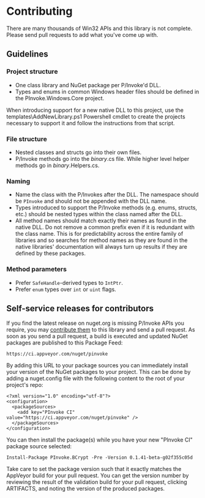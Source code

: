 Contributing
============

There are many thousands of Win32 APIs and this library is not complete.
Please send pull requests to add what you've come up with.

## Guidelines

### Project structure

 * One class library and NuGet package per P/Invoke'd DLL.
 * Types and enums in common Windows header files should be defined in the PInvoke.Windows.Core project.

When introducing support for a new native DLL to this project, use the templates\AddNewLibrary.ps1
Powershell cmdlet to create the projects necessary to support it and follow the instructions from that script.

### File structure

 * Nested classes and structs go into their own files.
 * P/Invoke methods go into the *binary*.cs file. While higher level helper methods go in *binary*.Helpers.cs.

### Naming

 * Name the class with the P/Invokes after the DLL. The namespace should be `PInvoke`
   and should not be appended with the DLL name.
 * Types introduced to support the P/Invoke methods (e.g. enums, structs, etc.)
   should be nested types within the class named after the DLL.
 * All method names should match exactly their names as found in the native DLL.
   Do not remove a common prefix even if it is redundant with the class name.
   This is for predictability across the entire family of libraries and so
   searches for method names as they are found in the native libraries' documentation
   will always turn up results if they are defined by these packages.

### Method parameters

 * Prefer `SafeHandle`-derived types to `IntPtr`.
 * Prefer `enum` types over `int` or `uint` flags.

## Self-service releases for contributors

If you find the latest release on nuget.org is missing P/Invoke APIs you require,
you may [contribute them](CONTRIB.md) to this library and send a pull request.
As soon as you send a pull request, a build is executed and updated NuGet packages
are published to this Package Feed:

    https://ci.appveyor.com/nuget/pinvoke

By adding this URL to your package sources you can immediately install your version
of the NuGet packages to your project. This can be done by adding a nuget.config file
with the following content to the root of your project's repo:

    <?xml version="1.0" encoding="utf-8"?>
    <configuration>
      <packageSources>
        <add key="PInvoke CI" value="https://ci.appveyor.com/nuget/pinvoke" />
      </packageSources>
    </configuration>

You can then install the package(s) while you have your new "PInvoke CI" package source selected:

    Install-Package PInvoke.BCrypt -Pre -Version 0.1.41-beta-g02f355c05d

Take care to set the package version such that it exactly matches the AppVeyor build
for your pull request. You can get the version number by reviewing the result of the
validation build for your pull request, clicking ARTIFACTS, and noting the version
of the produced packages.
